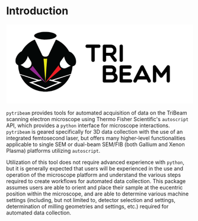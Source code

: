 # Introduction

![Project Logo](../logos/logo_color.png)

`pytribeam` provides tools for automated acquisition of data on the TriBeam scanning electron microscope using Thermo Fisher Scientific's `autoscript` API, which provides a `python` interface for microscope interactions. `pytribeam` is geared specifically for 3D data collection with the use of an integrated femtosecond laser, but offers many higher-level functionalities applicable to single SEM or dual-beam SEM/FIB (both Gallium and Xenon Plasma) platforms utilizing `autoscript`.

Utilization of this tool does not require advanced experience with `python`, but it is generally expected that users will be experienced in the use and operation of the microscope platform and understand the various steps required to create workflows for automated data collection. This package assumes users are able to orient and place their sample at the eucentric position within the microscope, and are able to determine various machine settings (including, but not limited to, detector selection and settings, determination of milling geometries and settings, etc.) required for automated data collection.


